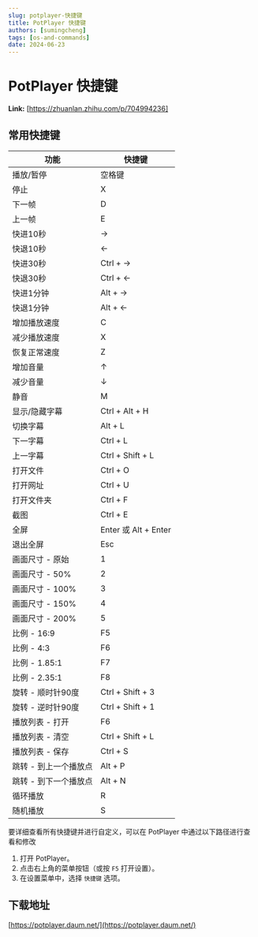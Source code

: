 ```yaml
---
slug: potplayer-快捷键
title: PotPlayer 快捷键
authors: [sumingcheng]
tags: [os-and-commands]
date: 2024-06-23
---
```


# PotPlayer 快捷键



 **Link:** [https://zhuanlan.zhihu.com/p/704994236]

## 常用快捷键  

| 功能 | 快捷键 |
| --- | --- |
| 播放/暂停 | 空格键 |
| 停止 | X |
| 下一帧 | D |
| 上一帧 | E |
| 快进10秒 | → |
| 快退10秒 | ← |
| 快进30秒 | Ctrl + → |
| 快退30秒 | Ctrl + ← |
| 快进1分钟 | Alt + → |
| 快退1分钟 | Alt + ← |
| 增加播放速度 | C |
| 减少播放速度 | X |
| 恢复正常速度 | Z |
| 增加音量 | ↑ |
| 减少音量 | ↓ |
| 静音 | M |
| 显示/隐藏字幕 | Ctrl + Alt + H |
| 切换字幕 | Alt + L |
| 下一字幕 | Ctrl + L |
| 上一字幕 | Ctrl + Shift + L |
| 打开文件 | Ctrl + O |
| 打开网址 | Ctrl + U |
| 打开文件夹 | Ctrl + F |
| 截图 | Ctrl + E |
| 全屏 | Enter 或 Alt + Enter |
| 退出全屏 | Esc |
| 画面尺寸 - 原始 | 1 |
| 画面尺寸 - 50% | 2 |
| 画面尺寸 - 100% | 3 |
| 画面尺寸 - 150% | 4 |
| 画面尺寸 - 200% | 5 |
| 比例 - 16:9 | F5 |
| 比例 - 4:3 | F6 |
| 比例 - 1.85:1 | F7 |
| 比例 - 2.35:1 | F8 |
| 旋转 - 顺时针90度 | Ctrl + Shift + 3 |
| 旋转 - 逆时针90度 | Ctrl + Shift + 1 |
| 播放列表 - 打开 | F6 |
| 播放列表 - 清空 | Ctrl + Shift + L |
| 播放列表 - 保存 | Ctrl + S |
| 跳转 - 到上一个播放点 | Alt + P |
| 跳转 - 到下一个播放点 | Alt + N |
| 循环播放 | R |
| 随机播放 | S |

要详细查看所有快捷键并进行自定义，可以在 PotPlayer 中通过以下路径进行查看和修改

1. 打开 PotPlayer。
2. 点击右上角的菜单按钮（或按 `F5` 打开设置）。
3. 在设置菜单中，选择 `快捷键` 选项。

## 下载地址  
[https://potplayer.daum.net/](https://potplayer.daum.net/)